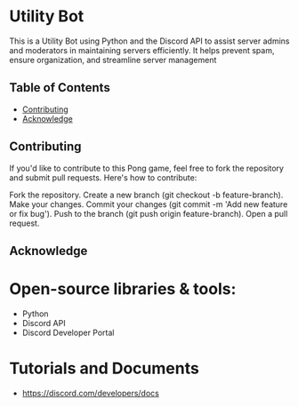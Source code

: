 # Utility Bot
This is a Utility Bot using Python and the Discord API to assist server admins and moderators in maintaining servers efficiently. It helps prevent spam, ensure organization, and streamline server management

## Table of Contents
- [Contributing](#contributing)
- [Acknowledge](#acknowledge)

## Contributing
If you'd like to contribute to this Pong game, feel free to fork the repository and submit pull requests. Here's how to contribute:

Fork the repository.
Create a new branch (git checkout -b feature-branch).
Make your changes.
Commit your changes (git commit -m 'Add new feature or fix bug').
Push to the branch (git push origin feature-branch).
Open a pull request.

## Acknowledge
# Open-source libraries & tools:
  - Python
  - Discord API
  - Discord Developer Portal
# Tutorials and Documents
  - https://discord.com/developers/docs
